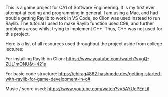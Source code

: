 This is a game project for CA1 of Software Engineering. It is my first ever attempt at coding and programming in general.
I am using a Mac, and had trouble getting Raylib to work in VS Code, so Clion was used instead to run Raylib.
The tutorial I used to make Raylib function used C99, and further problems arose whilst trying to implement C++. Thus, C++ was not used for this project.

Here is a list of all resources used throughout the project aside from college lectures: 

For installing Raylib on Clion: https://www.youtube.com/watch?v=gQ-ZUL1mONU&t=421s

For basic code structure: https://chirag4862.hashnode.dev/getting-started-with-raylib-for-game-development-in-c# 

Music / score used: https://www.youtube.com/watch?v=5AYUePEnLiI
